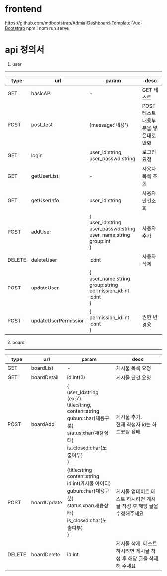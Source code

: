 # frontend
https://github.com/mdbootstrap/Admin-Dashboard-Template-Vue-Bootstrap
 npm i
 npm run serve

# api 정의서
1. user
---
type|url|param|desc
|-|-|-|-|
GET|basicAPI|-|GET  테스트
POST|post_test|{message:'내용'}|POST  테스트 내용부분을 넣은대로 반환
GET|login|user_id:string, user_passwd:string|로그인요청
GET|getUserList|-|사용자 목록 조회
GET|getUserInfo|user_id:string|사용자 단건조회
POST|addUser|{<br/> user_id:string<br/> user_passwd:string<br/> user_name:string<br/> group:int<br/>}|사용자 추가
DELETE|deleteUser|id:int|사용자 삭제
POST|updateUser|{<br/>user_name:string<br/>group:string<br/>permission_id:int<br/>id:int<br/>}
POST|updateUserPermission|{<br/>permission_id:int<br/>id:int<br/>}|권한 변경용
2. board
---
|type|url|param|desc|
|-|-|-|-|
|GET|boardList|-|게시물 목록 요청|
|GET|boardDetail|id:int(3)|게시물 단건 요청|
|POST|boardAdd|{<br/>user_id:string (ex:7)<br/>title:string, content:string<br/>gubun:char(채용구분)<br/>status:char(채용상태)<br/>is_closed:char(노출여부)<br/>}|게시물 추가.<br/>현재 작성자 id는 하드코딩 상태|
|POST|boardUpdate|{title:string<br/>content:string<br/>id:int(게시물 아이디)<br/>gubun:char(채용구분)<br/>status:char(채용상태)<br/>is_closed:char(노출여부)<br/>}|게시물 업데이트.테스트 하시려면 게시글 작성 후 해당 글을 수정해주세요|
|DELETE|boardDelete|id:int|게시물 삭제. 테스트 하시려면 게시글 작성 후 해당 글을 삭제해 주세요|